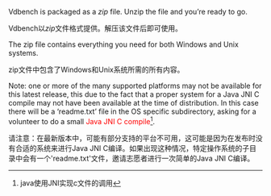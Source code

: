 Vdbench is packaged as a *zip* file. Unzip the file and you’re ready to go.

Vdbench以*zip*文件格式提供。解压该文件后即可使用。



The zip file contains everything you need for both Windows and Unix systems.

 zip文件中包含了Windows和Unix系统所需的所有内容。



Note: one or more of the many supported platforms may not be available for this latest release, this due to the fact that a proper system for a Java JNI C compile may not have been available at the time of distribution. In this case there will be a ‘readme.txt’ file in the OS specific subdirectory, asking for a volunteer to do a small <font color="#FF00000">Java JNI C compile</font>[^ 1 ].

请注意：在最新版本中，可能有部分支持的平台不可用，这可能是因为在发布时没有合适的系统来进行Java JNI C编译。如果出现这种情况，特定操作系统的子目录中会有一个'readme.txt'文件，邀请志愿者进行一次简单的Java JNI C编译。



[^ 1 ]: java使用JNI实现c文件的调用